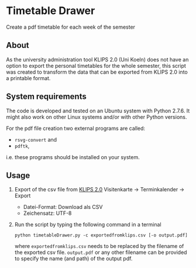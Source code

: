 # Timetable Drawer
Create a pdf timetable for each week of the semester

## About

As the university administration tool KLIPS 2.0 (Uni Koeln) does not have
an option to export the personal timetables for the whole semester,
this script was created to transform the data that can be exported from
KLIPS 2.0 into a printable format.

## System requirements
The code is developed and tested on an Ubuntu system with Python 2.7.6.
It might also work on other Linux systems and/or with other Python versions.

For the pdf file creation two external programs are called:
- `rsvg-convert` and
- `pdftk`,

i.e. these programs should be installed on your system.

## Usage
1. Export of the csv file from [KLIPS 2.0](https://klips2.uni-koeln.de/co/webnav.ini)
   Visitenkarte -> Terminkalender -> Export
   - Datei-Format: Download als CSV
   - Zeichensatz:  UTF-8
2. Run the script by typing the following command in a terminal

   ```
   python timetableDrawer.py -c exportedfromklips.csv [-o output.pdf]
   ```
   
   where `exportedfromklips.csv` needs to be replaced by the filename of the exported csv file.
   `output.pdf` or any other filename can be provided to specify the name (and path) of the output pdf.
